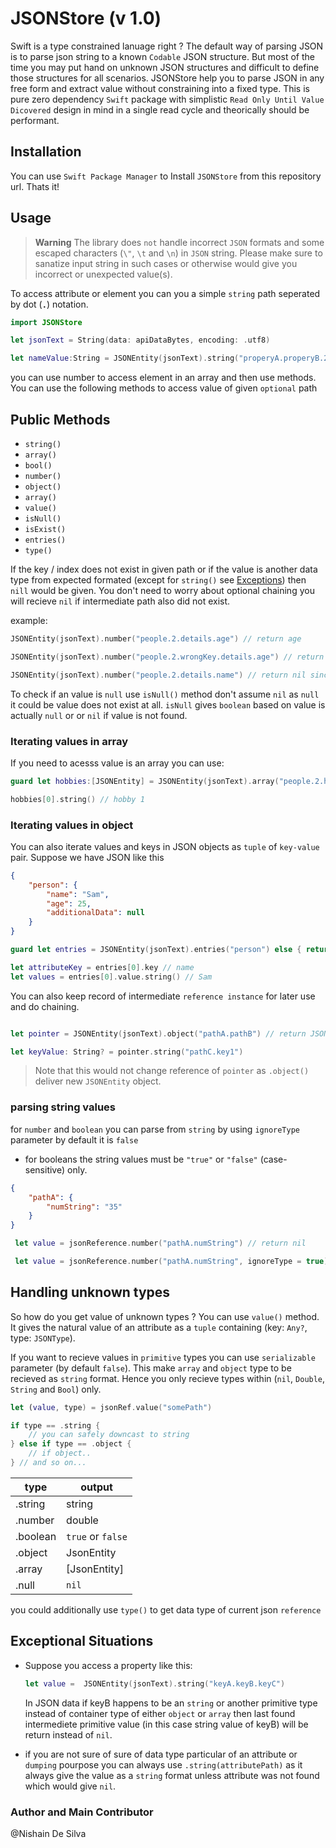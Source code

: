# JSONStore (v 1.0)

Swift is a type constrained lanuage right ? The default way of parsing JSON is to parse json string to a known `Codable` JSON structure. But most of the time you may put hand on unknown JSON structures and difficult to define those structures for all scenarios. JSONStore help you to parse JSON in any free form and extract value without constraining into a fixed type. This is pure zero dependency `Swift` package with simplistic `Read Only Until Value Dicovered` design in mind in a single read cycle and theorically should be performant.

## Installation

You can use `Swift Package Manager` to Install `JSONStore` from this repository url. Thats it!

## Usage

> **Warning**
> The library does `not` handle incorrect `JSON` formats and some escaped characters (`\"`, `\t` and `\n`) in `JSON` string. Please make sure to sanatize input string in such cases or otherwise would give you incorrect or unexpected value(s).

To access attribute or element you can you a simple `string` path seperated by dot (**`.`**) notation.
```swift
import JSONStore

let jsonText = String(data: apiDataBytes, encoding: .utf8)

let nameValue:String = JSONEntity(jsonText).string("properyA.properyB.2") ?? "default value"
```
you can use number to access element in an array
and then use methods. You can use the following methods to access value of given `optional` path
## Public Methods

- `string()`
- `array()`
- `bool()`
- `number()`
- `object()`
- `array()`
- `value()`
- `isNull()`
- `isExist()`
- `entries()`
- `type()`


If the key / index does not exist in given path or if the value is another data type from expected formated (except for `string()` see [Exceptions](#exceptional-situations)) then `nill` would be given. You don't need to worry about optional chaining you will recieve `nil` if intermediate path also did not exist.

example:
```swift
JSONEntity(jsonText).number("people.2.details.age") // return age

JSONEntity(jsonText).number("people.2.wrongKey.details.age") // return nil

JSONEntity(jsonText).number("people.2.details.name") // return nil since name is not a number
```

To check if an value is `null` use `isNull()` method don't assume `nil` as `null` it could be value does not exist at all. `isNull` gives `boolean` based on value is actually `null` or or `nil` if value is not found.

### Iterating values in array

If you need to acesss value is an array you can use:
```swift
guard let hobbies:[JSONEntity] = JSONEntity(jsonText).array("people.2.hobbies") else { return "No hobbies :(" }

hobbies[0].string() // hobby 1
```
### Iterating values in object
You can also iterate values and keys in JSON objects as `tuple` of `key-value` pair. Suppose we have JSON like this

```json
{
    "person": {
        "name": "Sam",
        "age": 25,
        "additionalData": null
    }
}
```


```swift
guard let entries = JSONEntity(jsonText).entries("person") else { return "NotAnObject" }

let attributeKey = entries[0].key // name
let values = entries[0].value.string() // Sam
```

You can also keep record of intermediate `reference instance` for later use and do chaining.

```swift

let pointer = JSONEntity(jsonText).object("pathA.pathB") // return JSONEntity

let keyValue: String? = pointer.string("pathC.key1")

```
> Note that this would not change reference of `pointer` as `.object()` deliver new `JSONEntity` object.

### parsing string values

for `number` and `boolean` you can parse from `string` by using `ignoreType` parameter by default it is `false`
- for booleans the string values must be `"true"` or `"false"` (case-sensitive) only.

```json
{
    "pathA": {
        "numString": "35"
    }
}
```

```swift
 let value = jsonReference.number("pathA.numString") // return nil

 let value = jsonReference.number("pathA.numString", ignoreType = true) // return 35
```

## Handling unknown types

So how do you get value of unknown types ? You can use `value()` method. It gives the natural value of an attribute as a `tuple` containing (key: `Any?`, type: `JSONType`).

If you want to recieve values in `primitive` types you can use `serializable` parameter (by default `false`). This make `array` and `object` type to be recieved as `string` format. Hence you only recieve types within (`nil`, `Double`, `String` and `Bool`) only.

```swift
let (value, type) = jsonRef.value("somePath")

if type == .string {
    // you can safely downcast to string
} else if type == .object {
    // if object..
} // and so on...

```

type  | output
--- | ---
.string | string
.number | double
.boolean | `true` or `false`
.object | JsonEntity
.array | [JsonEntity]
.null | `nil`

you could additionally use `type()` to get data type of current json `reference`


## Exceptional Situations

- Suppose you access a property like this:
    ```swift
    let value =  JSONEntity(jsonText).string("keyA.keyB.keyC")
    ```
    In JSON data if keyB happens to be an `string` or another primitive type instead of container type of either `object` or `array` then last found intermediete primitive value (in this case string value of keyB) will be return instead of `nil`.

- if you are not sure of sure of data type particular of an attribute or `dumping` pourpose you can always use `.string(attributePath)` as it always give the value as a `string` format unless attribute was not found which would give `nil`.

### Author and Main Contributor
@Nishain De Silva